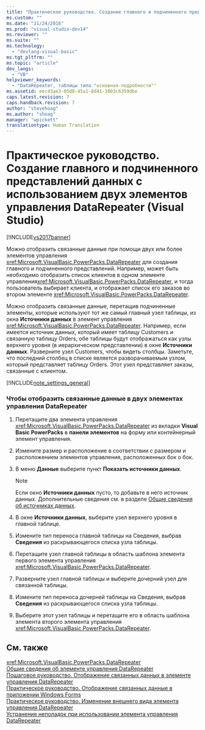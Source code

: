 ```yaml
---
title: "Практическое руководство. Создание главного и подчиненного представлений данных с использованием двух элементов управления DataRepeater (Visual Studio) | Microsoft Docs"
ms.custom: ""
ms.date: "11/24/2016"
ms.prod: "visual-studio-dev14"
ms.reviewer: ""
ms.suite: ""
ms.technology: 
  - "devlang-visual-basic"
ms.tgt_pltfrm: ""
ms.topic: "article"
dev_langs: 
  - "VB"
helpviewer_keywords: 
  - "DataRepeater, таблицы типа "основная-подробности""
ms.assetid: eec43ae3-05d8-45a1-8d41-3803c6359dbe
caps.latest.revision: 7
caps.handback.revision: 7
author: "stevehoag"
ms.author: "shoag"
manager: "wpickett"
translationtype: Human Translation
---
```

# Практическое руководство. Создание главного и подчиненного представлений данных с использованием двух элементов управления DataRepeater (Visual Studio)
[!INCLUDE[vs2017banner](../../../csharp/includes/vs2017banner.md)]

Можно отобразить связанные данные при помощи двух или более элементов управления <xref:Microsoft.VisualBasic.PowerPacks.DataRepeater> для создания главного и подчиненного представлений.  Например, может быть необходимо отобразить список клиентов в одном элементе управления<xref:Microsoft.VisualBasic.PowerPacks.DataRepeater>, и тогда пользователь выбирает клиента, и отображает список его заказов во втором элементе <xref:Microsoft.VisualBasic.PowerPacks.DataRepeater>.  
  
 Можно отобразить связанные данные, перетащив подчиненные элементы, которые используют тот же самый главный узел таблицы, из окна **Источники данных** в элемент управления <xref:Microsoft.VisualBasic.PowerPacks.DataRepeater>.  Например, если имеется источник данных, который имеет таблицу Customers и связанную таблицу Orders, обе таблицы будут отображаться как узлы верхнего уровня \(в иерархическом представлении\) в окне **Источники данных**.  Разверните узел Customers, чтобы видеть столбцы.  Заметьте, что последний столбец в списке является разворачиваемым узлом, который представляет таблицу Orders.  Этот узел представляет заказы, связанные с клиентом.  
  
 [!INCLUDE[note_settings_general](../../../csharp/language-reference/compiler-messages/includes/note_settings_general_md.md)]  
  
### Чтобы отобразить связанные данные в двух элементах управления DataRepeater  
  
1.  Перетащите два элемента управления <xref:Microsoft.VisualBasic.PowerPacks.DataRepeater> из вкладки **Visual Basic PowerPacks** в **панели элементов** на форму или контейнерный элемент управления.  
  
2.  Измените размер и расположение в соответствии с размером и расположением элементов управления, расположенных бок о бок.  
  
3.  В меню **Данные** выберите пункт **Показать источники данных**.  
  
    > [!NOTE]
    >  Если окно **Источники данных** пусто, то добавьте в него источник данных.  Дополнительные сведения см. в разделе [Общие сведения об источниках данных](/visual-studio/data-tools/add-new-data-sources).  
  
4.  В окне **Источники данных**, выберите узел верхнего уровня в главной таблице.  
  
5.  Измените тип переноса главной таблицы на Сведения, выбрав **Сведения** из раскрывающегося списка узла таблицы.  
  
6.  Перетащите узел главной таблицы в область шаблона элемента первого элемента управления <xref:Microsoft.VisualBasic.PowerPacks.DataRepeater>.  
  
7.  Разверните узел главной таблицы и выберите дочерний узел для связанной таблицы.  
  
8.  Измените тип переноса дочерней таблицы на Сведения, выбрав **Сведения** из раскрывающегося списка узла таблицы.  
  
9. Выберите этот узел таблицы и перетащите его в область шаблона элемента второго элемента управления <xref:Microsoft.VisualBasic.PowerPacks.DataRepeater>.  
  
## См. также  
 <xref:Microsoft.VisualBasic.PowerPacks.DataRepeater>   
 [Общие сведения об элементе управления DataRepeater](../../../visual-basic/developing-apps/windows-forms/introduction-to-the-datarepeater-control-visual-studio.md)   
 [Пошаговое руководство. Отображение связанных данных в элементе управления DataRepeater](../../../visual-basic/developing-apps/windows-forms/how-to-display-bound-data-in-a-datarepeater-control-visual-studio.md)   
 [Практическое руководство. Отображение связанных данные в приложении Windows Forms](../Topic/How%20to:%20Display%20Related%20Data%20in%20a%20Windows%20Forms%20Application.md)   
 [Практическое руководство. Изменение внешнего вида элемента управления DataRepeater](../../../visual-basic/developing-apps/windows-forms/how-to-change-the-appearance-of-a-datarepeater-control-visual-studio.md)   
 [Устранение неполадок при использовании элемента управления DataRepeater](../../../visual-basic/developing-apps/windows-forms/troubleshooting-the-datarepeater-control-visual-studio.md)